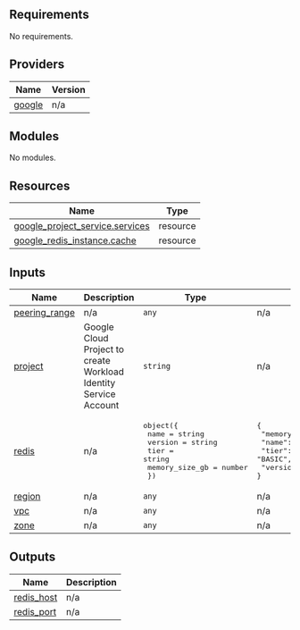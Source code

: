 <!-- BEGIN_TF_DOCS -->
## Requirements

No requirements.

## Providers

| Name | Version |
|------|---------|
| <a name="provider_google"></a> [google](#provider\_google) | n/a |

## Modules

No modules.

## Resources

| Name | Type |
|------|------|
| [google_project_service.services](https://registry.terraform.io/providers/hashicorp/google/latest/docs/resources/project_service) | resource |
| [google_redis_instance.cache](https://registry.terraform.io/providers/hashicorp/google/latest/docs/resources/redis_instance) | resource |

## Inputs

| Name | Description | Type | Default | Required |
|------|-------------|------|---------|:--------:|
| <a name="input_peering_range"></a> [peering\_range](#input\_peering\_range) | n/a | `any` | n/a | yes |
| <a name="input_project"></a> [project](#input\_project) | Google Cloud Project to create Workload Identity Service Account | `string` | n/a | yes |
| <a name="input_redis"></a> [redis](#input\_redis) | n/a | <pre>object({<br>    name           = string<br>    version        = string<br>    tier           = string<br>    memory_size_gb = number<br>  })</pre> | <pre>{<br>  "memory_size_gb": 1,<br>  "name": "cache",<br>  "tier": "BASIC",<br>  "version": "REDIS_4_0"<br>}</pre> | no |
| <a name="input_region"></a> [region](#input\_region) | n/a | `any` | n/a | yes |
| <a name="input_vpc"></a> [vpc](#input\_vpc) | n/a | `any` | n/a | yes |
| <a name="input_zone"></a> [zone](#input\_zone) | n/a | `any` | n/a | yes |

## Outputs

| Name | Description |
|------|-------------|
| <a name="output_redis_host"></a> [redis\_host](#output\_redis\_host) | n/a |
| <a name="output_redis_port"></a> [redis\_port](#output\_redis\_port) | n/a |
<!-- END_TF_DOCS -->